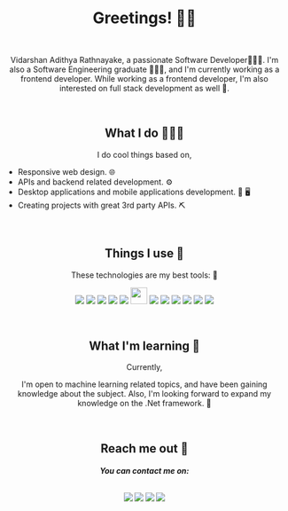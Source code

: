 <h1 align='center'> Greetings! 🙋‍♂️</h1>

<br>

<p align='center'> Vidarshan Adithya Rathnayake, a passionate Software Developer👨🏻‍💻️. I'm also a Software Engineering graduate 👨🏻‍🎓️, and I'm currently working as a frontend developer. While working as a frontend developer, I'm also interested on full stack development as well 💝.</p>

<br>

<h2 align='center'> What I do 👨🏻‍💻️ </h2>


<p align='center'>I do cool things based on, </p>

- Responsive web design. 🌐
- APIs and backend related development. ⚙️
- Desktop applications and mobile applications development. 📱 🖥️
- Creating projects with great 3rd party APIs. ⛏️

<br>

<h2 align='center'> Things I use 🔧 </h2>

<p align='center'>These technologies are my best tools: 🚀 </p> 

<p align='center'>
<img src="https://img.icons8.com/color/30/000000/typescript.png"/>     <img src="https://img.icons8.com/color/30/000000/javascript--v1.png"/>    <img src="https://img.icons8.com/color/30/000000/react-native.png"/>     <img src="https://img.icons8.com/color/30/000000/nodejs.png"/>          <img src="https://img.icons8.com/color/30/000000/sass.png"/>
<img height='30' width='30' src="https://user-images.githubusercontent.com/48169745/142460958-2caa64f0-c2ca-409f-ac5f-9fb32bdfb184.png"/>
<img src="https://img.icons8.com/color/30/000000/python--v1.png"/>    <img src="https://img.icons8.com/color/30/000000/mongodb.png"/>    <img src="https://img.icons8.com/color/30/000000/redis.png"/>    <img src="https://img.icons8.com/color/30/000000/java-coffee-cup-logo--v1.png"/>   <img src="https://img.icons8.com/color/30/000000/c-sharp-logo-2.png"/>   <img src="https://img.icons8.com/color/30/000000/css3.png"/></p>

<br>

<h2 align='center'>  What I'm learning 📝 </h2>

<p align='center'>Currently, </p>

<p align='center'>I'm open to machine learning related topics, and have been gaining knowledge about the subject. Also, I'm looking forward to expand my knowledge on the .Net framework. 🤖</p>

<br>

<h2 align='center'> Reach me out 💌 </h2>

<h5 align='center'>You can contact me on:
 
 <br>
 <br>
 
 [<img src="https://img.icons8.com/fluency/38/000000/gmail-new.png"/>](mailto:vidarshanadithya3@gmail.com)
 [<img src="https://img.icons8.com/color/38/000000/linkedin.png"/>](https://www.linkedin.com/in/vidarshan-rathnayake/)
 [<img src="https://img.icons8.com/color/38/000000/stackoverflow.png"/>](https://stackoverflow.com/users/15415996/vidarshan-adithya)
 [<img src="https://img.icons8.com/fluency/38/000000/earth-planet.png"/>](https://vidarshan.dev)</h5>




